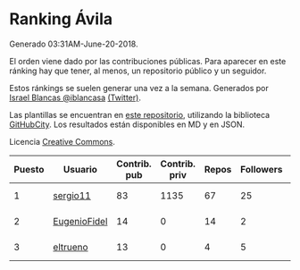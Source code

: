 # Ranking Ávila

Generado 03:31AM-June-20-2018.

El orden viene dado por las contribuciones públicas. Para aparecer en este ránking hay que tener, al menos, un repositorio público y un seguidor.

Estos ránkings se suelen generar una vez a la semana. Generados por [Israel Blancas @iblancasa](https://github.com/iblancasa/) [(Twitter)](https://twitter.com/iblancasa).

Las plantillas se encuentran en [este repositorio](https://github.com/iblancasa/GH-Spanish-Ranking), utilizando la biblioteca [GitHubCity](https://github.com/iblancasa/GitHubCity). Los resultados están disponibles en MD y en JSON.

Licencia [Creative Commons](https://creativecommons.org/licenses/by/4.0/).

| Puesto   |  Usuario  | Contrib. pub | Contrib. priv |Repos| Followers | Desde |  Avatar  |
|----------|-----------|--------------|---------------|-----|-----------|-------|----------|
|1|[sergio11](https://github.com/sergio11)|83|1135|67|25|2014-03-19|![sergio11]()|
|2|[EugenioFidel](https://github.com/EugenioFidel)|14|0|14|2|2015-06-01|![EugenioFidel]()|
|3|[eltrueno](https://github.com/eltrueno)|13|0|4|5|2015-04-06|![eltrueno]()|
